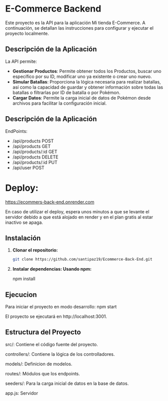 # E-Commerce Backend

Este proyecto es la API para la aplicación Mi tienda E-Commerce. A continuación, se detallan las instrucciones para configurar y ejecutar el proyecto localmente.

## Descripción de la Aplicación

La API permite:

- **Gestionar Productos**: Permite obtener todos los Productos, buscar uno específico por su ID, modificar uno ya existente o crear uno nuevo.
- **Simular Batallas**: Proporciona la lógica necesaria para realizar batallas, así como la capacidad de guardar y obtener información sobre todas las batallas o filtrarlas por ID de batalla o por Pokémon.
- **Cargar Datos**: Permite la carga inicial de datos de Pokémon desde archivos para facilitar la configuración inicial.

  
## Descripción de la Aplicación

EndPoints:

- /api/products POST
- /api/products GET
- /api/products/:id GET
- /api/products DELETE
- /api/products/:id PUT
- /api/user POST

# Deploy:
https://ecommers-back-end.onrender.com

En caso de utilizar el deploy, espera unos minutos a que se levante el servidor debido a que está alojado en render y en el plan gratis al estar inactivo se apaga.

## Instalación

1. **Clonar el repositorio:**

   ```bash
   git clone https://github.com/santipaz19/Ecommerce-Back-End.git

2. **Instalar dependencias: Usando npm:**

   npm install

## Ejecucion

Para iniciar el proyecto en modo desarrollo:
npm start

El proyecto se ejecutará en http://localhost:3001. 

## Estructura del Proyecto

src/: Contiene el código fuente del proyecto.

controllers/: Contiene la lógica de los controlladores.

models/: Definicion de modelos.

routes/: Módulos que los endpoints.

seeders/:  Para la carga inicial de datos en la base de datos.

app.js: Servidor
